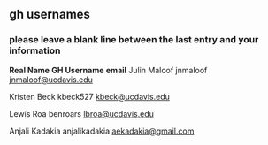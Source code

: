 ## gh usernames

### please leave a blank line between the last entry and your information

__Real Name__		__GH Username__		__email__
Julin Maloof		jnmaloof		jnmaloof@ucdavis.edu

Kristen Beck		kbeck527		kbeck@ucdavis.edu

Lewis Roa               benroars		lbroa@ucdavis.edu

Anjali Kadakia    anjalikadakia   aekadakia@gmail.com
